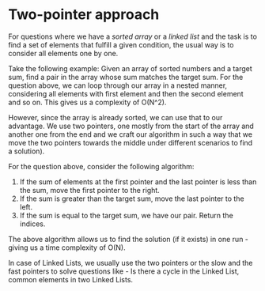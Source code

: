 # Two-pointer approach

For questions where we have a _sorted array_ or a _linked list_ and the task is to find a set of elements that fulfill a given condition, the usual way is to consider all elements one by one.

Take the following example: Given an array of sorted numbers and a target sum, find a pair in the array whose sum matches the target sum.
For the question above, we can loop through our array in a nested manner, considering all elements with first element and then the second element and so on. This gives us a complexity of O(N^2).

However, since the array is already sorted, we can use that to our advantage. We use two pointers, one mostly from the start of the array and another one from the end and we craft our algorithm in such a way that we move the two pointers towards the middle under different scenarios to find a solution). 

For the question above, consider the following algorithm:
1. If the sum of elements at the first pointer and the last pointer is less than the sum, move the first pointer to the right.
2. If the sum is greater than the target sum, move the last pointer to the left.
3. If the sum is equal to the target sum, we have our pair. Return the indices.

The above algorithm allows us to find the solution (if it exists) in one run - giving us a time complexity of O(N).

In case of Linked Lists, we usually use the two pointers or the slow and the fast pointers to solve questions like - Is there a cycle in the Linked List, common elements in two Linked Lists.